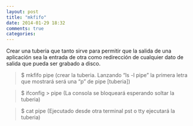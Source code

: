 ```yaml
---
layout: post
title: "mkfifo"
date: 2014-01-29 18:32
comments: true
categories: 
---
```

Crear una tuberia que tanto sirve para permitir que la salida de una aplicación sea la entrada de otra como redirección de cualquier dato de salida que pueda ser grabado a disco. 

>$ mkfifo pipe (crear la tuberia. Lanzando “ls -l pipe” la primera letra que mostrará será una “p” de pipe [tuberia])

>$ ifconfig > pipe  (La consola se bloqueará esperando soltar la tuberia) 

>$ cat pipe  (Ejecutado desde otra terminal pst o tty ejecutará la tuberia)


